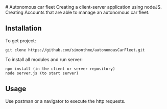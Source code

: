 <snippet>
  <content>
# Autonomous car fleet
Creating a client-server application using nodeJS. Creating Accounts that are able to manage an autonomous car fleet.

## Installation
To get project:
```
git clone https://github.com/simonthme/autonomousCarFleet.git
```
To install all modules and run server:
```
npm install (in the client or server repository)
node server.js (to start server)
```

## Usage
Use postman or a navigator to execute the http requests. 

</content>

</snippet>
